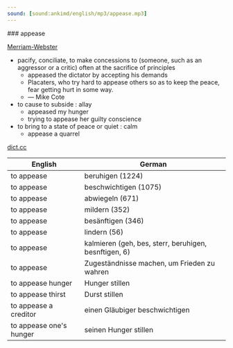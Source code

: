 ```yaml
---
sound: [sound:ankimd/english/mp3/appease.mp3]
---
```


\### appease

[Merriam-Webster](https://www.merriam-webster.com/dictionary/appease)

- pacify, conciliate, to make concessions to (someone, such as an aggressor or a critic) often at the sacrifice of principles
    - appeased the dictator by accepting his demands
    - Placaters, who try hard to appease others so as to keep the peace, fear getting hurt in some way.
    - — Mike Cote
- to cause to subside : allay
    - appeased my hunger
    - trying to appease her guilty conscience
- to bring to a state of peace or quiet : calm
    - appease a quarrel

[dict.cc](https://www.dict.cc/appease)

| English        | German       |
| -------------- | ------------ |
| to appease | beruhigen (1224) |
| to appease | beschwichtigen (1075) |
| to appease | abwiegeln (671) |
| to appease | mildern (352) |
| to appease | besänftigen (346) |
| to appease | lindern (56) |
| to appease | kalmieren (geh, bes, sterr, beruhigen, besnftigen, 6) |
| to appease | Zugeständnisse machen, um Frieden zu wahren |
| to appease hunger | Hunger stillen |
| to appease thirst | Durst stillen |
| to appease a creditor | einen Gläubiger beschwichtigen |
| to appease one's hunger | seinen Hunger stillen |
